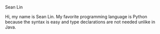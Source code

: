 Sean Lin

Hi, my name is Sean Lin. My favorite programming language is Python because the syntax is easy and type 
declarations are not needed unlike in Java. 